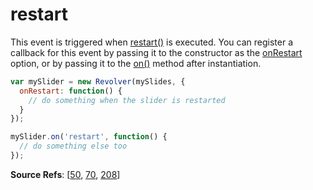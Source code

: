# restart

This event is triggered when [restart()](docs/revolver.methods.restart.md) is executed. You can register a callback for this event by passing it to the constructor as the [onRestart](docs/revolver.options.onrestart.md) option, or by passing it to the [on()](docs/revolver.methods.on.md) method after instantiation.

```javascript
var mySlider = new Revolver(mySlides, {
  onRestart: function() {
    // do something when the slider is restarted
  }
});

mySlider.on('restart', function() {
  // do something else too
});
```

**Source Refs**: [[50](coffee/revolver.coffee#L50), [70](coffee/revolver.coffee#L70), [208](coffee/revolver.coffee#L208)]
